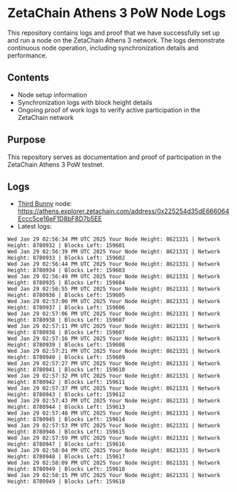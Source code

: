 # ZetaChain Athens 3 PoW Node Logs
This repository contains logs and proof that we have successfully set up and run a node on the ZetaChain Athens 3 network. The logs demonstrate continuous node operation, including synchronization details and performance.

## Contents
- Node setup information
- Synchronization logs with block height details
- Ongoing proof of work logs to verify active participation in the ZetaChain network

## Purpose
This repository serves as documentation and proof of participation in the ZetaChain Athens 3 PoW testnet.

## Logs

- [Third Bunny](https://thirdbunny.xyz/) node: https://athens.explorer.zetachain.com/address/0x225254d35dE666064Eccc5ce16eF1D8bF8D7b5EE
- Latest logs:
```
Wed Jan 29 02:56:34 PM UTC 2025 Your Node Height: 8621331 | Network Height: 8780932 | Blocks Left: 159601
Wed Jan 29 02:56:39 PM UTC 2025 Your Node Height: 8621331 | Network Height: 8780933 | Blocks Left: 159602
Wed Jan 29 02:56:44 PM UTC 2025 Your Node Height: 8621331 | Network Height: 8780934 | Blocks Left: 159603
Wed Jan 29 02:56:49 PM UTC 2025 Your Node Height: 8621331 | Network Height: 8780935 | Blocks Left: 159604
Wed Jan 29 02:56:55 PM UTC 2025 Your Node Height: 8621331 | Network Height: 8780936 | Blocks Left: 159605
Wed Jan 29 02:57:00 PM UTC 2025 Your Node Height: 8621331 | Network Height: 8780937 | Blocks Left: 159606
Wed Jan 29 02:57:06 PM UTC 2025 Your Node Height: 8621331 | Network Height: 8780938 | Blocks Left: 159607
Wed Jan 29 02:57:11 PM UTC 2025 Your Node Height: 8621331 | Network Height: 8780938 | Blocks Left: 159607
Wed Jan 29 02:57:16 PM UTC 2025 Your Node Height: 8621331 | Network Height: 8780939 | Blocks Left: 159608
Wed Jan 29 02:57:21 PM UTC 2025 Your Node Height: 8621331 | Network Height: 8780940 | Blocks Left: 159609
Wed Jan 29 02:57:27 PM UTC 2025 Your Node Height: 8621331 | Network Height: 8780941 | Blocks Left: 159610
Wed Jan 29 02:57:32 PM UTC 2025 Your Node Height: 8621331 | Network Height: 8780942 | Blocks Left: 159611
Wed Jan 29 02:57:37 PM UTC 2025 Your Node Height: 8621331 | Network Height: 8780943 | Blocks Left: 159612
Wed Jan 29 02:57:43 PM UTC 2025 Your Node Height: 8621331 | Network Height: 8780944 | Blocks Left: 159613
Wed Jan 29 02:57:48 PM UTC 2025 Your Node Height: 8621331 | Network Height: 8780945 | Blocks Left: 159614
Wed Jan 29 02:57:53 PM UTC 2025 Your Node Height: 8621331 | Network Height: 8780946 | Blocks Left: 159615
Wed Jan 29 02:57:59 PM UTC 2025 Your Node Height: 8621331 | Network Height: 8780947 | Blocks Left: 159616
Wed Jan 29 02:58:04 PM UTC 2025 Your Node Height: 8621331 | Network Height: 8780948 | Blocks Left: 159617
Wed Jan 29 02:58:09 PM UTC 2025 Your Node Height: 8621331 | Network Height: 8780949 | Blocks Left: 159618
Wed Jan 29 02:58:15 PM UTC 2025 Your Node Height: 8621331 | Network Height: 8780949 | Blocks Left: 159618
```
